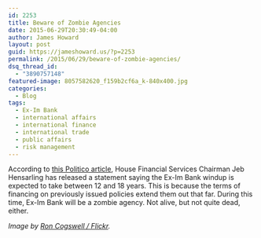 ```yaml
---
id: 2253
title: Beware of Zombie Agencies
date: 2015-06-29T20:30:49-04:00
author: James Howard
layout: post
guid: https://jameshoward.us/?p=2253
permalink: /2015/06/29/beware-of-zombie-agencies/
dsq_thread_id:
  - "3890757148"
featured-image: 8057582620_f159b2cf6a_k-840x400.jpg
categories:
  - Blog
tags:
  - Ex-Im Bank
  - international affairs
  - international finance
  - international trade
  - public affairs
  - risk management
---
```

According to [this Politico article](http://www.politico.com/story/2015/06/whats-next-for-ex-im-as-time-runs-out-119488.html), House Financial Services Chairman Jeb Hensarling has released a statement saying the Ex-Im Bank windup is expected to take between 12 and 18 years.  This is because the terms of financing on previously issued policies extend them out that far.  During this time, Ex-Im Bank will be a zombie agency.  Not alive, but not quite dead, either.

_Image by [Ron Cogswell / Flickr](https://www.flickr.com/photos/22711505@N05/8057582620/)._
